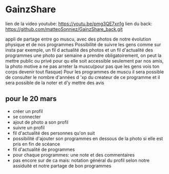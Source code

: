# GainzShare

lien de la video youtube: https://youtu.be/pmg3QE7xn1g
lien du back: https://github.com/matteoSonniez/GainzShare_back.git

appli de partage entre go muscu, avec des photos de notre évolution physique et de nos programmes
Possibilité de suivre les gens comme sur insta par exemple, un fil d actualité des photos et un fil d'actualité des programmes 
une photo par semaine a prendre obligatoirement, on peut la mettre public ou privé pour qu elle soit accessible seulement par nos amis,
la photo motive a ne pas arreter la muscu(pour pas que les gens vois ton corps devenir tout flasque)
Pour les programmes de muscu il sera possible de consulter le nombre d'années d 'xp du createur de ce programme et il sera possible de la noter et d'y mettre des avis

## pour le 20 mars

- créer un profil
- se connecter
- ajout de photo a son profil 
- suivre un profil
- fil d'actualité des personnes qu'on suit
- possibilité d'ajouter son programmes en dessous de la photo si elle est pris en fin de scéance
- fil d'actualité de programmes
- pour chaque programmes: une note et des commentaires
- pas encore sur de ca mais: notation général du profil selon notre assiduité et notre partage de bon programmes
